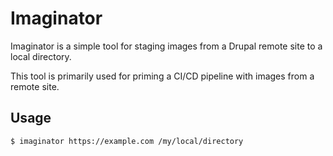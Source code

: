 Imaginator
==========

Imaginator is a simple tool for staging images from a Drupal remote site to a local directory.

This tool is primarily used for priming a CI/CD pipeline with images from a remote site.

## Usage

```bash
$ imaginator https://example.com /my/local/directory
```
